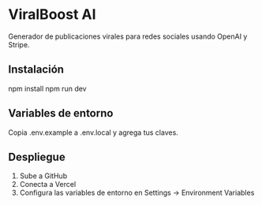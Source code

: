 # ViralBoost AI

Generador de publicaciones virales para redes sociales usando OpenAI y Stripe.

## Instalación
npm install
npm run dev

## Variables de entorno
Copia .env.example a .env.local y agrega tus claves.

## Despliegue
1. Sube a GitHub
2. Conecta a Vercel
3. Configura las variables de entorno en Settings → Environment Variables
